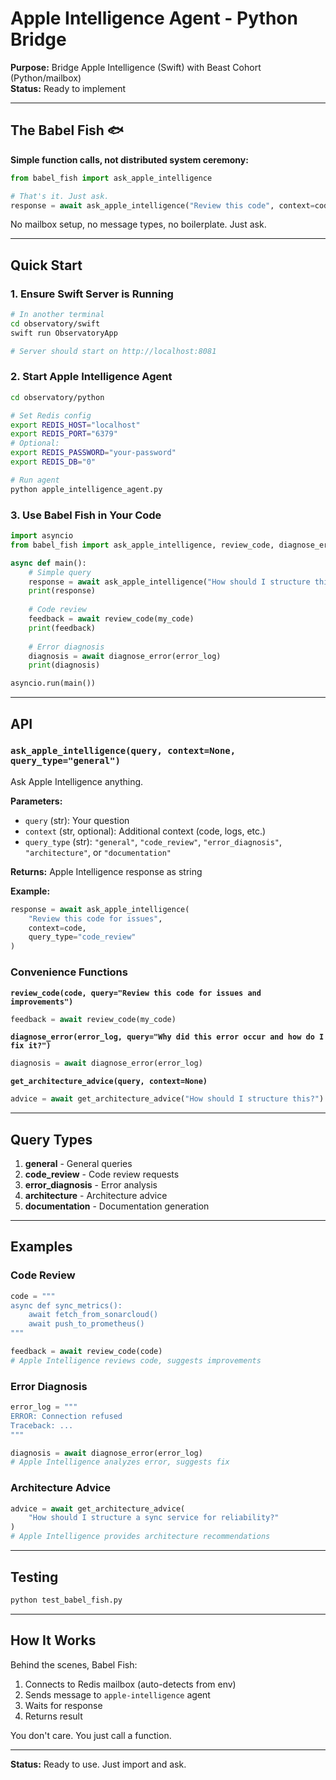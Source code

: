 # Apple Intelligence Agent - Python Bridge

**Purpose:** Bridge Apple Intelligence (Swift) with Beast Cohort (Python/mailbox)  
**Status:** Ready to implement

---

## The Babel Fish 🐟

**Simple function calls, not distributed system ceremony:**

```python
from babel_fish import ask_apple_intelligence

# That's it. Just ask.
response = await ask_apple_intelligence("Review this code", context=code)
```

No mailbox setup, no message types, no boilerplate. Just ask.

---

## Quick Start

### 1. Ensure Swift Server is Running

```bash
# In another terminal
cd observatory/swift
swift run ObservatoryApp

# Server should start on http://localhost:8081
```

### 2. Start Apple Intelligence Agent

```bash
cd observatory/python

# Set Redis config
export REDIS_HOST="localhost"
export REDIS_PORT="6379"
# Optional:
export REDIS_PASSWORD="your-password"
export REDIS_DB="0"

# Run agent
python apple_intelligence_agent.py
```

### 3. Use Babel Fish in Your Code

```python
import asyncio
from babel_fish import ask_apple_intelligence, review_code, diagnose_error

async def main():
    # Simple query
    response = await ask_apple_intelligence("How should I structure this?")
    print(response)
    
    # Code review
    feedback = await review_code(my_code)
    print(feedback)
    
    # Error diagnosis
    diagnosis = await diagnose_error(error_log)
    print(diagnosis)

asyncio.run(main())
```

---

## API

### `ask_apple_intelligence(query, context=None, query_type="general")`

Ask Apple Intelligence anything.

**Parameters:**
- `query` (str): Your question
- `context` (str, optional): Additional context (code, logs, etc.)
- `query_type` (str): `"general"`, `"code_review"`, `"error_diagnosis"`, `"architecture"`, or `"documentation"`

**Returns:** Apple Intelligence response as string

**Example:**
```python
response = await ask_apple_intelligence(
    "Review this code for issues",
    context=code,
    query_type="code_review"
)
```

### Convenience Functions

**`review_code(code, query="Review this code for issues and improvements")`**
```python
feedback = await review_code(my_code)
```

**`diagnose_error(error_log, query="Why did this error occur and how do I fix it?")`**
```python
diagnosis = await diagnose_error(error_log)
```

**`get_architecture_advice(query, context=None)`**
```python
advice = await get_architecture_advice("How should I structure this?")
```

---

## Query Types

1. **general** - General queries
2. **code_review** - Code review requests
3. **error_diagnosis** - Error analysis
4. **architecture** - Architecture advice
5. **documentation** - Documentation generation

---

## Examples

### Code Review

```python
code = """
async def sync_metrics():
    await fetch_from_sonarcloud()
    await push_to_prometheus()
"""

feedback = await review_code(code)
# Apple Intelligence reviews code, suggests improvements
```

### Error Diagnosis

```python
error_log = """
ERROR: Connection refused
Traceback: ...
"""

diagnosis = await diagnose_error(error_log)
# Apple Intelligence analyzes error, suggests fix
```

### Architecture Advice

```python
advice = await get_architecture_advice(
    "How should I structure a sync service for reliability?"
)
# Apple Intelligence provides architecture recommendations
```

---

## Testing

```bash
python test_babel_fish.py
```

---

## How It Works

Behind the scenes, Babel Fish:
1. Connects to Redis mailbox (auto-detects from env)
2. Sends message to `apple-intelligence` agent
3. Waits for response
4. Returns result

You don't care. You just call a function.

---

**Status:** Ready to use. Just import and ask.
